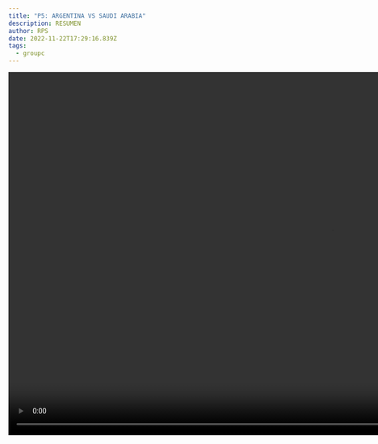 ```yaml
---
title: "P5: ARGENTINA VS SAUDI ARABIA"
description: RESUMEN
author: RPS
date: 2022-11-22T17:29:16.839Z
tags:
  - groupc
---
```

<video id="vid1" class="video-js" controls autoplay preload="auto" height="720" width="1280">
  <source src="https://www.dropbox.com/s/qtlyg9ykiabcjr3/20221122argvsksau.mp4?raw=1">
</video>